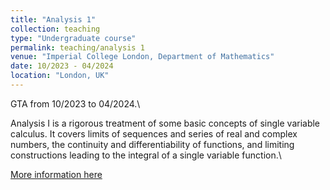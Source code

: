 ```yaml
---
title: "Analysis 1"
collection: teaching
type: "Undergraduate course"
permalink: teaching/analysis 1
venue: "Imperial College London, Department of Mathematics"
date: 10/2023 - 04/2024
location: "London, UK"
---
```

GTA from 10/2023 to 04/2024.\

Analysis I is a rigorous treatment of some basic concepts of single variable calculus. It covers limits of sequences and series of real and complex numbers, the continuity and differentiability of functions, and limiting constructions leading to the integral of a single variable function.\

[More information here](https://imperialmathswiki.com/en/1st_year/MATH40002_Analysis)